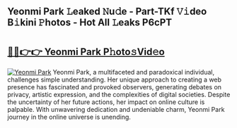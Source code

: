 ## Yeonmi Park 𝙻eaked 𝙽u𝚍e - Part-TKf 𝚅𝚒deo B𝚒kini 𝙿hotos - Hot All 𝙻eaks P6cPT

# <h2><a href="http://ld03z8y.urlbe.top/?page=Yeonmi+Park">🔗🔗👉👉 Yeonmi Park P𝚑oto𝚜Vid𝚎o</a></h2>

[![Yeonmi Park](https://i.imgur.com/eBuTRDB.gif)](http://ld03z8y.urlbe.top/?page=Yeonmi+Park)
Yeonmi Park, a multifaceted and paradoxical individual, challenges simple understanding. Her unique approach to creating a web presence has fascinated and provoked observers, generating debates on privacy, artistic expression, and the complexities of digital societies. Despite the uncertainty of her future actions, her impact on online culture is palpable. With unwavering dedication and undeniable charm, Yeonmi Park journey in the online universe is unending.
